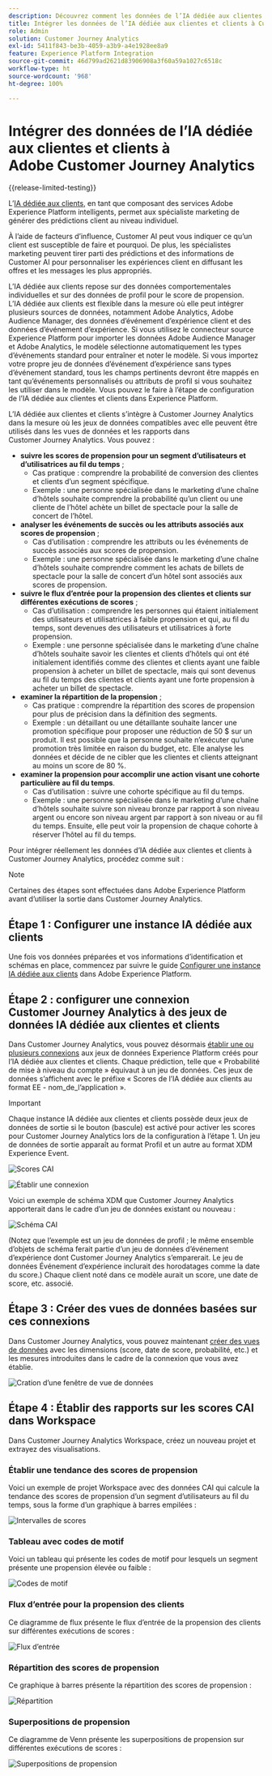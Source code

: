 ```yaml
---
description: Découvrez comment les données de l’IA dédiée aux clientes et clients d’Adobe Experience Platform s’intègrent à Workspace dans Customer Journey Analytics.
title: Intégrer les données de l’IA dédiée aux clientes et clients à Customer Journey Analytics
role: Admin
solution: Customer Journey Analytics
exl-id: 5411f843-be3b-4059-a3b9-a4e1928ee8a9
feature: Experience Platform Integration
source-git-commit: 46d799ad2621d83906908a3f60a59a1027c6518c
workflow-type: ht
source-wordcount: '968'
ht-degree: 100%

---
```


# Intégrer des données de l’IA dédiée aux clientes et clients à Adobe Customer Journey Analytics

{{release-limited-testing}}

L’[IA dédiée aux clients](https://experienceleague.adobe.com/docs/experience-platform/intelligent-services/customer-ai/overview.html?lang=fr), en tant que composant des services Adobe Experience Platform intelligents, permet aux spécialiste marketing de générer des prédictions client au niveau individuel.

À l’aide de facteurs d’influence, Customer AI peut vous indiquer ce qu’un client est susceptible de faire et pourquoi. De plus, les spécialistes marketing peuvent tirer parti des prédictions et des informations de Customer AI pour personnaliser les expériences client en diffusant les offres et les messages les plus appropriés.

L’IA dédiée aux clients repose sur des données comportementales individuelles et sur des données de profil pour le score de propension. L’IA dédiée aux clients est flexible dans la mesure où elle peut intégrer plusieurs sources de données, notamment Adobe Analytics, Adobe Audience Manager, des données d’événement d’expérience client et des données d’événement d’expérience. Si vous utilisez le connecteur source Experience Platform pour importer les données Adobe Audience Manager et Adobe Analytics, le modèle sélectionne automatiquement les types d’événements standard pour entraîner et noter le modèle. Si vous importez votre propre jeu de données d’événement d’expérience sans types d’événement standard, tous les champs pertinents devront être mappés en tant qu’événements personnalisés ou attributs de profil si vous souhaitez les utiliser dans le modèle. Vous pouvez le faire à l’étape de configuration de l’IA dédiée aux clientes et clients dans Experience Platform.

L’IA dédiée aux clientes et clients s’intègre à Customer Journey Analytics dans la mesure où les jeux de données compatibles avec elle peuvent être utilisés dans les vues de données et les rapports dans Customer Journey Analytics. Vous pouvez :

* **suivre les scores de propension pour un segment d’utilisateurs et d’utilisatrices au fil du temps** ;
   * Cas pratique : comprendre la probabilité de conversion des clientes et clients d’un segment spécifique.
   * Exemple : une personne spécialisée dans le marketing d’une chaîne d’hôtels souhaite comprendre la probabilité qu’un client ou une cliente de l’hôtel achète un billet de spectacle pour la salle de concert de l’hôtel.
* **analyser les événements de succès ou les attributs associés aux scores de propension** ;
   * Cas d’utilisation : comprendre les attributs ou les événements de succès associés aux scores de propension.
   * Exemple : une personne spécialisée dans le marketing d’une chaîne d’hôtels souhaite comprendre comment les achats de billets de spectacle pour la salle de concert d’un hôtel sont associés aux scores de propension.
* **suivre le flux d’entrée pour la propension des clientes et clients sur différentes exécutions de scores** ;
   * Cas d’utilisation : comprendre les personnes qui étaient initialement des utilisateurs et utilisatrices à faible propension et qui, au fil du temps, sont devenues des utilisateurs et utilisatrices à forte propension.
   * Exemple : une personne spécialisée dans le marketing d’une chaîne d’hôtels souhaite savoir les clientes et clients d’hôtels qui ont été initialement identifiés comme des clientes et clients ayant une faible propension à acheter un billet de spectacle, mais qui sont devenus au fil du temps des clientes et clients ayant une forte propension à acheter un billet de spectacle.
* **examiner la répartition de la propension** ;
   * Cas pratique : comprendre la répartition des scores de propension pour plus de précision dans la définition des segments.
   * Exemple : un détaillant ou une détaillante souhaite lancer une promotion spécifique pour proposer une réduction de 50 $ sur un produit. Il est possible que la personne souhaite n’exécuter qu’une promotion très limitée en raison du budget, etc. Elle analyse les données et décide de ne cibler que les clientes et clients atteignant au moins un score de 80 %.
* **examiner la propension pour accomplir une action visant une cohorte particulière au fil du temps**.
   * Cas d’utilisation : suivre une cohorte spécifique au fil du temps.
   * Exemple : une personne spécialisée dans le marketing d’une chaîne d’hôtels souhaite suivre son niveau bronze par rapport à son niveau argent ou encore son niveau argent par rapport à son niveau or au fil du temps. Ensuite, elle peut voir la propension de chaque cohorte à réserver l’hôtel au fil du temps.

Pour intégrer réellement les données d’IA dédiée aux clientes et clients à Customer Journey Analytics, procédez comme suit :

>[!NOTE]
>
>Certaines des étapes sont effectuées dans Adobe Experience Platform avant d’utiliser la sortie dans Customer Journey Analytics.


## Étape 1 : Configurer une instance IA dédiée aux clients

Une fois vos données préparées et vos informations d’identification et schémas en place, commencez par suivre le guide [Configurer une instance IA dédiée aux clients](https://experienceleague.adobe.com/docs/experience-platform/intelligent-services/customer-ai/user-guide/configure.html) dans Adobe Experience Platform.

## Étape 2 : configurer une connexion Customer Journey Analytics à des jeux de données IA dédiée aux clientes et clients

Dans Customer Journey Analytics, vous pouvez désormais [établir une ou plusieurs connexions](/help/connections/create-connection.md) aux jeux de données Experience Platform créés pour l’IA dédiée aux clientes et clients. Chaque prédiction, telle que « Probabilité de mise à niveau du compte » équivaut à un jeu de données. Ces jeux de données s’affichent avec le préfixe « Scores de l’IA dédiée aux clients au format EE - nom_de_l’application ».

>[!IMPORTANT]
>
>Chaque instance IA dédiée aux clientes et clients possède deux jeux de données de sortie si le bouton (bascule) est activé pour activer les scores pour Customer Journey Analytics lors de la configuration à l’étape 1. Un jeu de données de sortie apparaît au format Profil et un autre au format XDM Experience Event.

![Scores CAI](assets/cai-scores.png)

![Établir une connexion](assets/create-conn.png)

Voici un exemple de schéma XDM que Customer Journey Analytics apporterait dans le cadre d’un jeu de données existant ou nouveau :

![Schéma CAI](assets/cai-schema.png)

(Notez que l’exemple est un jeu de données de profil ; le même ensemble d’objets de schéma ferait partie d’un jeu de données d’événement d’expérience dont Customer Journey Analytics s’emparerait. Le jeu de données Événement d’expérience inclurait des horodatages comme la date du score.) Chaque client noté dans ce modèle aurait un score, une date de score, etc.  associé.

## Étape 3 : Créer des vues de données basées sur ces connexions

Dans Customer Journey Analytics, vous pouvez maintenant [créer des vues de données](/help/data-views/create-dataview.md) avec les dimensions (score, date de score, probabilité, etc.) et les mesures introduites dans le cadre de la connexion que vous avez établie.

![Cration d’une fenêtre de vue de données](assets/create-dataview.png)

## Étape 4 : Établir des rapports sur les scores CAI dans Workspace

Dans Customer Journey Analytics Workspace, créez un nouveau projet et extrayez des visualisations.

### Établir une tendance des scores de propension

Voici un exemple de projet Workspace avec des données CAI qui calcule la tendance des scores de propension d’un segment d’utilisateurs au fil du temps, sous la forme d’un graphique à barres empilées :

![Intervalles de scores](assets/workspace-scores.png)

### Tableau avec codes de motif

Voici un tableau qui présente les codes de motif pour lesquels un segment présente une propension élevée ou faible :

![Codes de motif](assets/reason-codes.png)

### Flux d’entrée pour la propension des clients

Ce diagramme de flux présente le flux d’entrée de la propension des clients sur différentes exécutions de scores :

![Flux d’entrée](assets/flow.png)

### Répartition des scores de propension

Ce graphique à barres présente la répartition des scores de propension :

![Répartition](assets/distribution.png)

### Superpositions de propension

Ce diagramme de Venn présente les superpositions de propension sur différentes exécutions de scores :

![Superpositions de propension](assets/venn.png)
